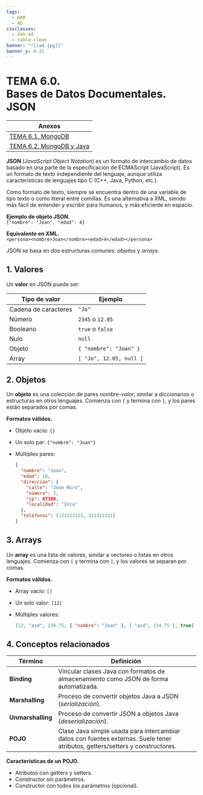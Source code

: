 ```yaml
---
tags:
  - DAM
  - AD
cssclasses:
  - dam-ad
  - table-clean
banner: "![[ad.jpg]]"
banner_y: 0.32
---
```


# **TEMA 6.0.** <br>Bases de Datos Documentales. <br>JSON


| Anexos |
| --- |
|[TEMA 6.1. MongoDB](TEMA%206.1.%20MongoDB.md)|
|[TEMA 6.2. MongoDB y Java](TEMA%206.2.%20MongoDB%20y%20Java.md)|


**JSON** (*JavaScript Object Notation*) es un formato de intercambio de datos basado en una parte de la especificación de ECMAScript (JavaScript). Es un formato de texto independiente del lenguaje, aunque utiliza características de lenguajes tipo C (C++, Java, Python, etc.).  

Como formato de texto, siempre se encuentra dentro de una variable de tipo texto o como literal entre comillas. Es una alternativa a XML, siendo más fácil de entender y escribir para humanos, y más eficiente en espacio.  

**Ejemplo de objeto JSON.**  
`{"nombre": "Joan", "edad": 4}`  

**Equivalente en XML.**  
`<persona><nombre>Joan</nombre><edad>4</edad></persona>`  

JSON se basa en dos estructuras comunes: *objetos* y *arrays*.  

## 1. Valores  

Un **valor** en JSON puede ser:  

| Tipo de valor         | Ejemplo                     |  
|-----------------------|-----------------------------|  
| Cadena de caracteres  | `"Jo"`                      |  
| Número               | `2345` o `12.05`            |  
| Booleano             | `true` o `false`            |  
| Nulo                 | `null`                      |  
| Objeto               | `{ "nombre": "Joan" }`      |  
| Array                | `[ "Jo", 12.05, null ]`     |  

## 2. Objetos  

Un **objeto** es una colección de pares *nombre-valor*, similar a diccionarios o estructuras en otros lenguajes. Comienza con `{` y termina con `}`, y los pares están separados por comas.  

**Formatos válidos.**  
- Objeto vacío: `{}`  
- Un solo par: `{"nombre": "Joan"}`  
- Múltiples pares:  

  ```json
  {
    "nombre": "Joan",
    "edad": 18,
    "dirección": {
      "calle": "Joan Miró",
      "número": 2,
      "cp": 07300,
      "localidad": "Inca"
    },
    "teléfonos": [123123123, 321321321]
  }
  ```  

## 3. Arrays  

Un **array** es una lista de valores, similar a vectores o listas en otros lenguajes. Comienza con `[` y termina con `]`, y los valores se separan por comas.  

**Formatos válidos.**  
- Array vacío: `[]`  
- Un solo valor: `[12]`  
- Múltiples valores:  

  ```json
  [12, "asd", 234.75, { "nombre": "Joan" }, [ "asd", 234.75 ], true]
  ```  

## 4. Conceptos relacionados  

| Término               | Definición                                                                 |  
|-----------------------|---------------------------------------------------------------------------|  
| **Binding**           | Vincular clases Java con formatos de almacenamiento como JSON de forma automatizada. |  
| **Marshalling**       | Proceso de convertir objetos Java a JSON (*serialización*).               |  
| **Unmarshalling**     | Proceso de convertir JSON a objetos Java (*deserialización*).             |  
| **POJO**             | Clase Java simple usada para intercambiar datos con fuentes externas. Suele tener atributos, getters/setters y constructores. |  

**Características de un POJO.**  
- Atributos con getters y setters.  
- Constructor sin parámetros.  
- Constructor con todos los parámetros (opcional).
